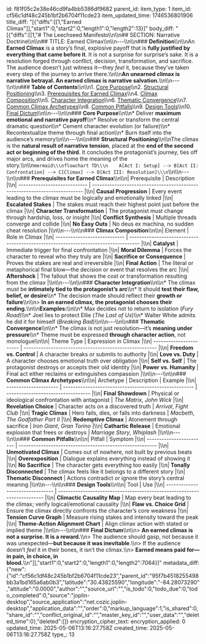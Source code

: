 id: f81f05c2e38e46cd9fa4bb5386df9682
parent_id: 
item_type: 1
item_id: cf56c1df48c245b1bf2b6704f11cde23
item_updated_time: 1746536801906
title_diff: "[{\"diffs\":[[1,\"Earned Climax\"]],\"start1\":0,\"start2\":0,\"length1\":0,\"length2\":13}]"
body_diff: "[{\"diffs\":[[1,\"# The Leechseed Manifesto\\\n\\\n## SECTION: Narrative Doctrine\\\n\\\n## TITLE: Earned Climax\\\n\\\n---\\\n\\\n### **Definition**\\\n\\\nAn **Earned Climax** is a story’s final, explosive payoff that is **fully justified by everything that came before it**. It is not a surprise for surprise’s sake. It is a resolution forged through conflict, decision, transformation, and sacrifice. The audience doesn’t just witness it—they *feel* it, because they’ve taken every step of the journey to arrive there.\\\n\\\n**An unearned climax is narrative betrayal. An earned climax is narrative salvation.**\\\n\\\n---\\\n\\\n### **Table of Contents**\\\n\\\n1. [Core Purpose](#core-purpose)\\\n2. [Structural Positioning](#structural-positioning)\\\n3. [Prerequisites for Earned Climax](#prerequisites-for-earned-climax)\\\n4. [Climax Composition](#climax-composition)\\\n5. [Character Integration](#character-integration)\\\n6. [Thematic Convergence](#thematic-convergence)\\\n7. [Common Climax Archetypes](#common-climax-archetypes)\\\n8. [Common Pitfalls](#common-pitfalls)\\\n9. [Design Tools](#design-tools)\\\n10. [Final Dictum](#final-dictum)\\\n\\\n---\\\n\\\n### **Core Purpose**\\\n\\\n* Deliver **maximum emotional and narrative payoff**\\\n* Resolve or transform the central dramatic question\\\n* Cement character evolution (or failure)\\\n* Recontextualize theme through final action\\\n* Burn itself into the audience’s memory\\\n\\\n---\\\n\\\n### **Structural Positioning**\\\n\\\nThe climax is the **natural result of narrative tension**, placed at the **end of the second act or beginning of the third**. It concludes the protagonist’s journey, ties off major arcs, and drives home the meaning of the story.\\\n\\\n```mermaid\\\nflowchart TD\\\n    A[Act I: Setup] --> B[Act II: Confrontation] --> C[Climax] --> D[Act III: Resolution]\\\n```\\\n\\\n---\\\n\\\n### **Prerequisites for Earned Climax**\\\n\\\n| Prerequisite                 | Description                                                                |\\\n| ---------------------------- | -------------------------------------------------------------------------- |\\\n| **Causal Progression**       | Every event leading to the climax must be logically and emotionally linked |\\\n| **Escalated Stakes**         | The stakes must reach their highest point just before the climax           |\\\n| **Character Transformation** | The protagonist must change through hardship, loss, or insight             |\\\n| **Conflict Synthesis**       | Multiple threads converge and collide                                      |\\\n| **No Easy Outs**             | No deus ex machina, no sudden cheat resolution                             |\\\n\\\n---\\\n\\\n### **Climax Composition**\\\n\\\n| Element                      | Role in Climax                                                                     |\\\n| ---------------------------- | ---------------------------------------------------------------------------------- |\\\n| **Catalyst**                 | Immediate trigger for final confrontation                                          |\\\n| **Moral Dilemma**            | Forces the character to reveal who they truly are                                  |\\\n| **Sacrifice or Consequence** | Proves the stakes are real and irreversible                                        |\\\n| **Final Action**             | The literal or metaphorical final blow—the decision or event that resolves the arc |\\\n| **Aftershock**               | The fallout that shows the cost or transformation resulting from the climax        |\\\n\\\n---\\\n\\\n### **Character Integration**\\\n\\\n* The climax must be **intimately tied to the protagonist’s arc**\\\n* It should **test their flaw, belief, or desire**\\\n* The decision made should reflect their **growth or failure**\\\n\\\n> **In an earned climax, the protagonist chooses their ending.**\\\n\\\n**Examples:**\\\n\\\n* Max decides not to return to isolation (*Fury Road*)\\\n* Joel lies to protect Ellie (*The Last of Us*)\\\n* Walter White admits he did it for himself (*Breaking Bad*)\\\n\\\n---\\\n\\\n### **Thematic Convergence**\\\n\\\n* The climax is not just resolution—it’s **meaning under pressure**\\\n* Theme must be expressed **through character action**, not monologue\\\n\\\n| Theme Type              | Expression in Climax                                   |\\\n| ----------------------- | ------------------------------------------------------ |\\\n| **Freedom vs. Control** | A character breaks or submits to authority             |\\\n| **Love vs. Duty**       | A character chooses emotional truth over obligation    |\\\n| **Self vs. Self**       | The protagonist destroys or accepts their old identity |\\\n| **Power vs. Humanity**  | Final act either reclaims or extinguishes compassion   |\\\n\\\n---\\\n\\\n### **Common Climax Archetypes**\\\n\\\n| Archetype             | Description                                           | Example                            |\\\n| --------------------- | ----------------------------------------------------- | ---------------------------------- |\\\n| **Final Showdown**    | Physical or ideological confrontation with antagonist | *The Matrix*, *John Wick*          |\\\n| **Revelation Choice** | Character acts on a discovered truth                  | *Arrival*, *Fight Club*            |\\\n| **Tragic Climax**     | Hero fails, dies, or falls into darkness              | *Macbeth*, *The Godfather Part II* |\\\n| **Redemptive Climax** | Atonement through sacrifice                           | *Iron Giant*, *Gran Torino*        |\\\n| **Cathartic Release** | Emotional explosion that frees or destroys            | *Marriage Story*, *Whiplash*       |\\\n\\\n---\\\n\\\n### **Common Pitfalls**\\\n\\\n| Pitfall                  | Symptom                                                  |\\\n| ------------------------ | -------------------------------------------------------- |\\\n| **Unmotivated Climax**   | Comes out of nowhere, not built by previous beats        |\\\n| **Overexposition**       | Dialogue explains everything instead of showing it       |\\\n| **No Sacrifice**         | The character gets everything too easily                 |\\\n| **Tonally Disconnected** | The climax feels like it belongs to a different story    |\\\n| **Thematic Disconnect**  | Actions contradict or ignore the story’s central meaning |\\\n\\\n---\\\n\\\n### **Design Tools**\\\n\\\n| Tool                             | Use                                                                      |\\\n| -------------------------------- | ------------------------------------------------------------------------ |\\\n| **Climactic Causality Map**      | Map every beat leading to the climax; verify logical/emotional causality |\\\n| **Flaw vs. Choice Grid**         | Ensure the climax directly confronts the character’s core weakness       |\\\n| **Tension Curve Graph**          | Measure rising stakes and intensity toward the peak                      |\\\n| **Theme-Action Alignment Chart** | Align climax action with stated or implied theme                         |\\\n\\\n---\\\n\\\n### **Final Dictum**\\\n\\\n> **An earned climax is not a surprise. It is a reward.**\\\n> The audience should gasp, not because it was unexpected—**but because it was inevitable**.\\\n> If the audience doesn’t *feel* it in their bones, it isn’t the climax.\\\n> **Earned means paid for—in pain, in choice, in blood.**\\\n\"]],\"start1\":0,\"start2\":0,\"length1\":0,\"length2\":7064}]"
metadata_diff: {"new":{"id":"cf56c1df48c245b1bf2b6704f11cde23","parent_id":"95f7b4518255498bb3a1bd165a6ab0b3","latitude":"30.43825590","longitude":"-84.28073290","altitude":"0.0000","author":"","source_url":"","is_todo":0,"todo_due":0,"todo_completed":0,"source":"joplin-desktop","source_application":"net.cozic.joplin-desktop","application_data":"","order":0,"markup_language":1,"is_shared":0,"share_id":"","conflict_original_id":"","master_key_id":"","user_data":"","deleted_time":0},"deleted":[]}
encryption_cipher_text: 
encryption_applied: 0
updated_time: 2025-05-06T13:16:27.758Z
created_time: 2025-05-06T13:16:27.758Z
type_: 13